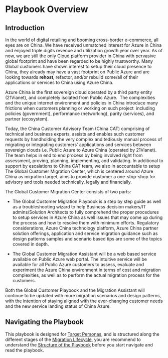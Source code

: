 <properties
	pageTitle=""
	description=""
	services=""
	documentationCenter=""
	authors=""
	manager=""
	editor=""/>  


<tags
	ms.service=""
	ms.date=""
	wacn.date=""/>  

# Playbook Overview

## Introduction

In the world of digital retailing and booming cross-border e-commerce, all eyes are on China.  We have received unmatched interest for Azure in China and enjoyed triple digits revenue and utilization growth year over year. As of now, we are still the only Cloud platform provider in China with pervasive global footprint and have been regarded to be highly trustworthy. Many Global customers have shown interest to setup their cloud presence to China, they already may have a vast footprint on Public Azure and are looking towards **rehost**, refactor, and/or rebuild some/all of their applications or services to China using Azure China.

Azure China is the first sovereign cloud operated by a third party entity (21Vianet), and completely isolated from Public Azure.  The complexities and the unique internet environment and policies in China introduce many frictions when customers planning or working on such project  including policies (government), performance (networking), parity (services), and partner (ecosystem).

Today, the China Customer Advisory Team (China CAT) comprising of technical and business experts, assists and enables such customer requests by handholding the very complex and tediously manual process of migrating or integrating customers’ applications and services between sovereign clouds i.e. Public Azure to Azure China (operated by 21Vianet). The team helps in end to end process by being involved right from assessment, proving, planning, implementing, and validating. In additional to support by escalations to China CAT team, we also in accountable to setup The Global Customer Migration Center, which is centered around Azure China as migration target, aims to provide customer a one-stop-shop for advisory and tools needed technically, legally and financially.

The Global Customer Migration Center consists of two parts:

* The Global Customer Migration Playbook is a step by step guide as well as a troubleshooting wizard to help Business decision makers/IT admins/Solution Architects to fully comprehend the proper procedures to setup services in Azure China as well issues that may come up during the process and how to resolve them with minimum efforts. Regulatory considerations, Azure China technology platform, Azure China partner solution offerings, application and service migration guidance such as design patterns samples and scenario based tips are some of the topics covered in depth.

* The Global Customer Migration Assistant will be a web based service available on Public Azure web portal. The intuitive service will be available for all Public Azure customers to assess, evaluate and experiment the Azure China environment in terms of cost and migration complexities, as well as to perform the actual migration process for the customers.

Both the Global Customer Playbook and the Migration Assistant will continue to be updated with more migration scenarios and design patterns, with the intention of staying aligned with the ever-changing customer needs and the new service landing status of China Azure.

## Navigating the Playbook

This playbook is designed for [Target Personas](), and is structured along the different stages of the [Migration Lifecycle](), you are recommend to understand the [Structure of the Playbook]() before you start navigate and read the playbook.

